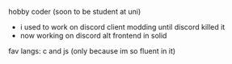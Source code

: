 hobby coder (soon to be student at uni)


- i used to work on discord client modding until discord killed it
- now working on discord alt frontend in solid

fav langs: c and js (only because im so fluent in it)
